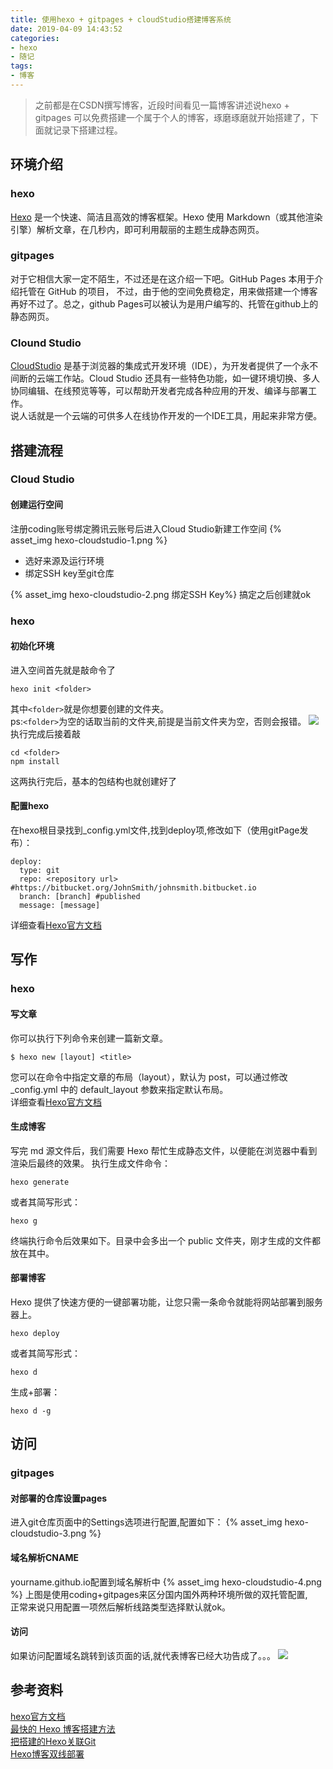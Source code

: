 ```yaml
---
title: 使用hexo + gitpages + cloudStudio搭建博客系统
date: 2019-04-09 14:43:52
categories: 
- hexo
- 随记
tags: 
- 博客
---
```

>之前都是在CSDN撰写博客，近段时间看见一篇博客讲述说hexo + gitpages 可以免费搭建一个属于个人的博客，琢磨琢磨就开始搭建了，下面就记录下搭建过程。
<!-- more -->

## 环境介绍
### hexo
[Hexo](https://hexo.io/zh-cn/docs/) 是一个快速、简洁且高效的博客框架。Hexo 使用 Markdown（或其他渲染引擎）解析文章，在几秒内，即可利用靓丽的主题生成静态网页。  
  

### gitpages
对于它相信大家一定不陌生，不过还是在这介绍一下吧。GitHub Pages 本用于介绍托管在 GitHub 的项目， 不过，由于他的空间免费稳定，用来做搭建一个博客再好不过了。总之，github Pages可以被认为是用户编写的、托管在github上的静态网页。  
  
    

### Clound Studio
[CloudStudio](https://dev.tencent.com/help/doc/cloud-studio) 是基于浏览器的集成式开发环境（IDE），为开发者提供了一个永不间断的云端工作站。Cloud Studio 还具有一些特色功能，如一键环境切换、多人协同编辑、在线预览等等，可以帮助开发者完成各种应用的开发、编译与部署工作。   
说人话就是一个云端的可供多人在线协作开发的一个IDE工具，用起来非常方便。  

## 搭建流程
### Cloud Studio
#### 创建运行空间
注册coding账号绑定腾讯云账号后进入Cloud Studio新建工作空间
{% asset_img hexo-cloudstudio-1.png %}  

+ 选好来源及运行环境 
+ 绑定SSH key至git仓库  

{% asset_img hexo-cloudstudio-2.png 绑定SSH Key%}
搞定之后创建就ok
### hexo
#### 初始化环境
进入空间首先就是敲命令了
```
hexo init <folder>
```
其中`<folder>`就是你想要创建的文件夹。  
ps:`<folder>`为空的话取当前的文件夹,前提是当前文件夹为空，否则会报错。
![](https://dn-coding-net-production-pp.codehub.cn/eeff1c31-1770-4045-9f3e-7924d361dade.jpg ) 
执行完成后接着敲
```
cd <folder>
npm install
```
这两执行完后，基本的包结构也就创建好了
#### 配置hexo 
在hexo根目录找到_config.yml文件,找到deploy项,修改如下（使用gitPage发布）：
```
deploy:
  type: git
  repo: <repository url> #https://bitbucket.org/JohnSmith/johnsmith.bitbucket.io
  branch: [branch] #published
  message: [message]
```
详细查看[Hexo官方文档](https://hexo.io/zh-cn/docs/deployment)
  

## 写作  

### hexo
#### 写文章
你可以执行下列命令来创建一篇新文章。
```
$ hexo new [layout] <title>
```
您可以在命令中指定文章的布局（layout），默认为 post，可以通过修改 _config.yml 中的 default_layout 参数来指定默认布局。  
详细查看[Hexo官方文档](https://hexo.io/zh-cn/docs/writing)
  
#### 生成博客
写完 md 源文件后，我们需要 Hexo 帮忙生成静态文件，以便能在浏览器中看到渲染后最终的效果。
执行生成文件命令：
```
hexo generate
```
或者其简写形式：
```
hexo g
```
终端执行命令后效果如下。目录中会多出一个 public 文件夹，刚才生成的文件都放在其中。  

#### 部署博客
Hexo 提供了快速方便的一键部署功能，让您只需一条命令就能将网站部署到服务器上。
```
hexo deploy
```
或者其简写形式：
```
hexo d
```
生成+部署：
```
hexo d -g
```

## 访问
### gitpages  

#### 对部署的仓库设置pages
进入git仓库页面中的Settings选项进行配置,配置如下：
{% asset_img hexo-cloudstudio-3.png %}
#### 域名解析CNAME
yourname.github.io配置到域名解析中
{% asset_img hexo-cloudstudio-4.png %}
上图是使用coding+gitpages来区分国内国外两种环境所做的双托管配置,  
正常来说只用配置一项然后解析线路类型选择默认就ok。
#### 访问
如果访问配置域名跳转到该页面的话,就代表博客已经大功告成了。。。
![](https://dn-coding-net-production-pp.codehub.cn/cc04c804-9fec-44f8-89fe-c64604eb1351.jpg)


  

## 参考资料
[hexo官方文档](https://hexo.io/zh-cn/)  
[最快的 Hexo 博客搭建方法](https://blog.coding.net/blog/CS-Hexo)  
[把搭建的Hexo关联Git](https://www.jianshu.com/p/330e0ae1ebd7)  
[Hexo博客双线部署](https://www.jianshu.com/p/f4fa869a6cc7)

